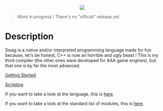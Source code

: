 <p align="center">
    <img src="imgs/swag_logo.png">
</p>

> Work in progress ! There's no "official" release yet.

# Description
Swag is a native and/or interpreted programming language made for fun because, let's be honest, C++ is now an horrible and ugly beast ! This is my third compiler (the other ones were developed for AAA game engines), but that one is by far the most advanced.

[Getting Started](getting_started.php)

[Scripting](swag_as_script.php)

If you want to take a look at the language, this is [here](language.php).

If you want to take a look at the standard list of modules, this is [here](std.php).